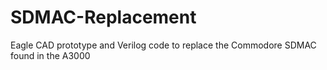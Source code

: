 # SDMAC-Replacement

Eagle CAD prototype and Verilog code to replace the Commodore SDMAC found in the A3000
